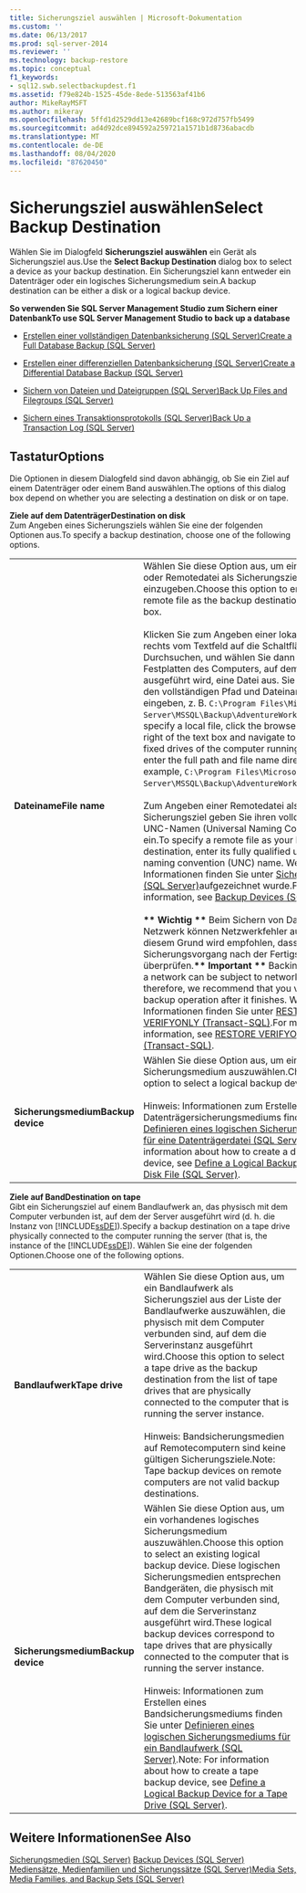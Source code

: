 ```yaml
---
title: Sicherungsziel auswählen | Microsoft-Dokumentation
ms.custom: ''
ms.date: 06/13/2017
ms.prod: sql-server-2014
ms.reviewer: ''
ms.technology: backup-restore
ms.topic: conceptual
f1_keywords:
- sql12.swb.selectbackupdest.f1
ms.assetid: f79e824b-1525-45de-8ede-513563af41b6
author: MikeRayMSFT
ms.author: mikeray
ms.openlocfilehash: 5ffd1d2529dd13e42689bcf168c972d757fb5499
ms.sourcegitcommit: ad4d92dce894592a259721a1571b1d8736abacdb
ms.translationtype: MT
ms.contentlocale: de-DE
ms.lasthandoff: 08/04/2020
ms.locfileid: "87620450"
---
```

# <a name="select-backup-destination"></a><span data-ttu-id="5fb21-102">Sicherungsziel auswählen</span><span class="sxs-lookup"><span data-stu-id="5fb21-102">Select Backup Destination</span></span>
  <span data-ttu-id="5fb21-103">Wählen Sie im Dialogfeld **Sicherungsziel auswählen** ein Gerät als Sicherungsziel aus.</span><span class="sxs-lookup"><span data-stu-id="5fb21-103">Use the **Select Backup Destination** dialog box to select a device as your backup destination.</span></span> <span data-ttu-id="5fb21-104">Ein Sicherungsziel kann entweder ein Datenträger oder ein logisches Sicherungsmedium sein.</span><span class="sxs-lookup"><span data-stu-id="5fb21-104">A backup destination can be either a disk or a logical backup device.</span></span>  
  
 <span data-ttu-id="5fb21-105">**So verwenden Sie SQL Server Management Studio zum Sichern einer Datenbank**</span><span class="sxs-lookup"><span data-stu-id="5fb21-105">**To use SQL Server Management Studio to back up a database**</span></span>  
  
-   [<span data-ttu-id="5fb21-106">Erstellen einer vollständigen Datenbanksicherung &#40;SQL Server&#41;</span><span class="sxs-lookup"><span data-stu-id="5fb21-106">Create a Full Database Backup &#40;SQL Server&#41;</span></span>](create-a-full-database-backup-sql-server.md)  
  
-   [<span data-ttu-id="5fb21-107">Erstellen einer differenziellen Datenbanksicherung &#40;SQL Server&#41;</span><span class="sxs-lookup"><span data-stu-id="5fb21-107">Create a Differential Database Backup &#40;SQL Server&#41;</span></span>](create-a-differential-database-backup-sql-server.md)  
  
-   [<span data-ttu-id="5fb21-108">Sichern von Dateien und Dateigruppen &#40;SQL Server&#41;</span><span class="sxs-lookup"><span data-stu-id="5fb21-108">Back Up Files and Filegroups &#40;SQL Server&#41;</span></span>](back-up-files-and-filegroups-sql-server.md)  
  
-   [<span data-ttu-id="5fb21-109">Sichern eines Transaktionsprotokolls &#40;SQL Server&#41;</span><span class="sxs-lookup"><span data-stu-id="5fb21-109">Back Up a Transaction Log &#40;SQL Server&#41;</span></span>](back-up-a-transaction-log-sql-server.md)  
  
## <a name="options"></a><span data-ttu-id="5fb21-110">Tastatur</span><span class="sxs-lookup"><span data-stu-id="5fb21-110">Options</span></span>  
 <span data-ttu-id="5fb21-111">Die Optionen in diesem Dialogfeld sind davon abhängig, ob Sie ein Ziel auf einem Datenträger oder einem Band auswählen.</span><span class="sxs-lookup"><span data-stu-id="5fb21-111">The options of this dialog box depend on whether you are selecting a destination on disk or on tape.</span></span>  
  
 <span data-ttu-id="5fb21-112">**Ziele auf dem Datenträger**</span><span class="sxs-lookup"><span data-stu-id="5fb21-112">**Destination on disk**</span></span>  
 <span data-ttu-id="5fb21-113">Zum Angeben eines Sicherungsziels wählen Sie eine der folgenden Optionen aus.</span><span class="sxs-lookup"><span data-stu-id="5fb21-113">To specify a backup destination, choose one of the following options.</span></span>  
  
|||  
|-|-|  
|<span data-ttu-id="5fb21-114">**Dateiname**</span><span class="sxs-lookup"><span data-stu-id="5fb21-114">**File name**</span></span>|<span data-ttu-id="5fb21-115">Wählen Sie diese Option aus, um eine lokale Datei oder Remotedatei als Sicherungsziel im Textfeld einzugeben.</span><span class="sxs-lookup"><span data-stu-id="5fb21-115">Choose this option to enter a local or remote file as the backup destination in the text box.</span></span><br /><br /> <span data-ttu-id="5fb21-116">Klicken Sie zum Angeben einer lokalen Datei rechts vom Textfeld auf die Schaltfläche zum Durchsuchen, und wählen Sie dann auf den Festplatten des Computers, auf dem der Server ausgeführt wird, eine Datei aus. Sie können auch den vollständigen Pfad und Dateinamen direkt eingeben, z. B. `C:\Program Files\Microsoft SQL Server\MSSQL\Backup\AdventureWorksBackup.bak`.</span><span class="sxs-lookup"><span data-stu-id="5fb21-116">To specify a local file, click the browse button to the right of the text box and navigate to a file on the fixed drives of the computer running the server, or enter the full path and file name directly; for example, `C:\Program Files\Microsoft SQL Server\MSSQL\Backup\AdventureWorksBackup.bak`.</span></span><br /><br /> <span data-ttu-id="5fb21-117">Zum Angeben einer Remotedatei als Sicherungsziel geben Sie ihren vollqualifizierten UNC-Namen (Universal Naming Convention) ein.</span><span class="sxs-lookup"><span data-stu-id="5fb21-117">To specify a remote file as your backup destination, enter its fully qualified universal naming convention (UNC) name.</span></span> <span data-ttu-id="5fb21-118">Weitere Informationen finden Sie unter [Sicherungsmedien &#40;SQL Server&#41;](backup-devices-sql-server.md)aufgezeichnet wurde.</span><span class="sxs-lookup"><span data-stu-id="5fb21-118">For more information, see [Backup Devices &#40;SQL Server&#41;](backup-devices-sql-server.md).</span></span><br /><br /> <span data-ttu-id="5fb21-119">**\*\* Wichtig \*\*** Beim Sichern von Daten über ein Netzwerk können Netzwerkfehler auftreten. Aus diesem Grund wird empfohlen, dass Sie den Sicherungsvorgang nach der Fertigstellung überprüfen.</span><span class="sxs-lookup"><span data-stu-id="5fb21-119">**\*\* Important \*\*** Backing up data over a network can be subject to network errors; therefore, we recommend that you verify the backup operation after it finishes.</span></span> <span data-ttu-id="5fb21-120">Weitere Informationen finden Sie unter [RESTORE VERIFYONLY &#40;Transact-SQL&#41;](/sql/t-sql/statements/restore-statements-verifyonly-transact-sql).</span><span class="sxs-lookup"><span data-stu-id="5fb21-120">For more information, see [RESTORE VERIFYONLY &#40;Transact-SQL&#41;](/sql/t-sql/statements/restore-statements-verifyonly-transact-sql).</span></span>|  
|<span data-ttu-id="5fb21-121">**Sicherungsmedium**</span><span class="sxs-lookup"><span data-stu-id="5fb21-121">**Backup device**</span></span>|<span data-ttu-id="5fb21-122">Wählen Sie diese Option aus, um ein logisches Sicherungsmedium auszuwählen.</span><span class="sxs-lookup"><span data-stu-id="5fb21-122">Choose this option to select a logical backup device.</span></span><br /><br /> <span data-ttu-id="5fb21-123">Hinweis: Informationen zum Erstellen eines Datenträgersicherungsmediums finden Sie unter [Definieren eines logischen Sicherungsmediums für eine Datenträgerdatei &#40;SQL Server&#41;](define-a-logical-backup-device-for-a-disk-file-sql-server.md).</span><span class="sxs-lookup"><span data-stu-id="5fb21-123">Note: For information about how to create a disk backup device, see [Define a Logical Backup Device for a Disk File &#40;SQL Server&#41;](define-a-logical-backup-device-for-a-disk-file-sql-server.md).</span></span>|  
  
 <span data-ttu-id="5fb21-124">**Ziele auf Band**</span><span class="sxs-lookup"><span data-stu-id="5fb21-124">**Destination on tape**</span></span>  
 <span data-ttu-id="5fb21-125">Gibt ein Sicherungsziel auf einem Bandlaufwerk an, das physisch mit dem Computer verbunden ist, auf dem der Server ausgeführt wird (d. h. die Instanz von [!INCLUDE[ssDE](../../includes/ssde-md.md)]).</span><span class="sxs-lookup"><span data-stu-id="5fb21-125">Specify a backup destination on a tape drive physically connected to the computer running the server (that is, the instance of the [!INCLUDE[ssDE](../../includes/ssde-md.md)]).</span></span> <span data-ttu-id="5fb21-126">Wählen Sie eine der folgenden Optionen.</span><span class="sxs-lookup"><span data-stu-id="5fb21-126">Choose one of the following options.</span></span>  
  
|||  
|-|-|  
|<span data-ttu-id="5fb21-127">**Bandlaufwerk**</span><span class="sxs-lookup"><span data-stu-id="5fb21-127">**Tape drive**</span></span>|<span data-ttu-id="5fb21-128">Wählen Sie diese Option aus, um ein Bandlaufwerk als Sicherungsziel aus der Liste der Bandlaufwerke auszuwählen, die physisch mit dem Computer verbunden sind, auf dem die Serverinstanz ausgeführt wird.</span><span class="sxs-lookup"><span data-stu-id="5fb21-128">Choose this option to select a tape drive as the backup destination from the list of tape drives that are physically connected to the computer that is running the server instance.</span></span><br /><br /> <span data-ttu-id="5fb21-129">Hinweis: Bandsicherungsmedien auf Remotecomputern sind keine gültigen Sicherungsziele.</span><span class="sxs-lookup"><span data-stu-id="5fb21-129">Note: Tape backup devices on remote computers are not valid backup destinations.</span></span>|  
|<span data-ttu-id="5fb21-130">**Sicherungsmedium**</span><span class="sxs-lookup"><span data-stu-id="5fb21-130">**Backup device**</span></span>|<span data-ttu-id="5fb21-131">Wählen Sie diese Option aus, um ein vorhandenes logisches Sicherungsmedium auszuwählen.</span><span class="sxs-lookup"><span data-stu-id="5fb21-131">Choose this option to select an existing logical backup device.</span></span> <span data-ttu-id="5fb21-132">Diese logischen Sicherungsmedien entsprechen Bandgeräten, die physisch mit dem Computer verbunden sind, auf dem die Serverinstanz ausgeführt wird.</span><span class="sxs-lookup"><span data-stu-id="5fb21-132">These logical backup devices correspond to tape drives that are physically connected to the computer that is running the server instance.</span></span><br /><br /> <span data-ttu-id="5fb21-133">Hinweis: Informationen zum Erstellen eines Bandsicherungsmediums finden Sie unter [Definieren eines logischen Sicherungsmediums für ein Bandlaufwerk &#40;SQL Server&#41;](define-a-logical-backup-device-for-a-tape-drive-sql-server.md).</span><span class="sxs-lookup"><span data-stu-id="5fb21-133">Note: For information about how to create a tape backup device, see [Define a Logical Backup Device for a Tape Drive &#40;SQL Server&#41;](define-a-logical-backup-device-for-a-tape-drive-sql-server.md).</span></span>|  
  
## <a name="see-also"></a><span data-ttu-id="5fb21-134">Weitere Informationen</span><span class="sxs-lookup"><span data-stu-id="5fb21-134">See Also</span></span>  
 <span data-ttu-id="5fb21-135">[Sicherungsmedien &#40;SQL Server&#41;](backup-devices-sql-server.md) </span><span class="sxs-lookup"><span data-stu-id="5fb21-135">[Backup Devices &#40;SQL Server&#41;](backup-devices-sql-server.md) </span></span>  
 [<span data-ttu-id="5fb21-136">Mediensätze, Medienfamilien und Sicherungssätze &#40;SQL Server&#41;</span><span class="sxs-lookup"><span data-stu-id="5fb21-136">Media Sets, Media Families, and Backup Sets &#40;SQL Server&#41;</span></span>](media-sets-media-families-and-backup-sets-sql-server.md)  
  
  
